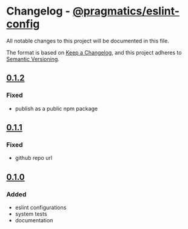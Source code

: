 # Changelog - [@pragmatics/eslint-config]

All notable changes to this project will be documented in this file.

The format is based on [Keep a Changelog](https://keepachangelog.com/en/1.0.0/),
and this project adheres to [Semantic Versioning](https://semver.org/spec/v2.0.0.html).

## [0.1.2]

### Fixed

- publish as a public npm package

## [0.1.1]

### Fixed

- github repo url

## [0.1.0]

### Added

- eslint configurations
- system tests
- documentation

[0.1.2]: https://github.com/pvds/eslint-config/tree/0.1.2
[0.1.1]: https://github.com/pvds/eslint-config/tree/0.1.1
[0.1.0]: https://github.com/pvds/eslint-config/tree/0.1.0
[@pragmatics/eslint-config]: https://github.com/pvds/eslint-config
